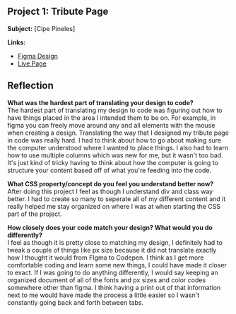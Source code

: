 ## Project 1: Tribute Page

**Subject:** [Cipe Pineles]

**Links:**
- [Figma Design](https://www.figma.com/design/2Bimc8PLMKFCOk5CbhQI9Z/tribute-knoxpeyton-f25?node-id=0-1&t=pZNjEjeyXEqg51lT-1)
- [Live Page](https://p3ytonk.github.io/DESN368-code-design-workspace-pk/week-4/tribute-site/tribute.html)

## Reflection

<strong>**What was the hardest part of translating your design to code?**</strong>
<br>
The hardest part of translating my design to code was figuring out how to have things placed in the area I intended them to be on. For example, in figma you can freely move around any and all elements with the mouse when creating a design. Translating the way that I designed my tribute page in code was really hard. I had to think about how to go about making sure the computer understood where I wanted to place things. I also had to learn how to use multiple columns which was new for me, but it wasn't too bad. It's just kind of tricky having to think about how the computer is going to structure your content based off of what you're feeding into the code. 

<strong>**What CSS property/concept do you feel you understand better now?**</strong>
<br>
After doing this project I feel as though I understand div and class way better. I had to create so many to seperate all of my different content and it really helped me stay organized on where I was at when starting the CSS part of the project. 

<strong>**How closely does your code match your design? What would you do differently?**</strong>
<br>
I feel as though it is pretty close to matching my design, I definitely had to tweak a couple of things like px size because it did not translate exactly how I thought it would from FIgma to Codepen. I think as I get more comfortable coding and learn some new things, I could have made it closer to exact. If I was going to do anything differently, I would say keeping an organized document of all of the fonts and px sizes and color codes somewhere other than figma. I think having a print out of that information next to me would have made the process a little easier so I wasn't constantly going back and forth between tabs. 
